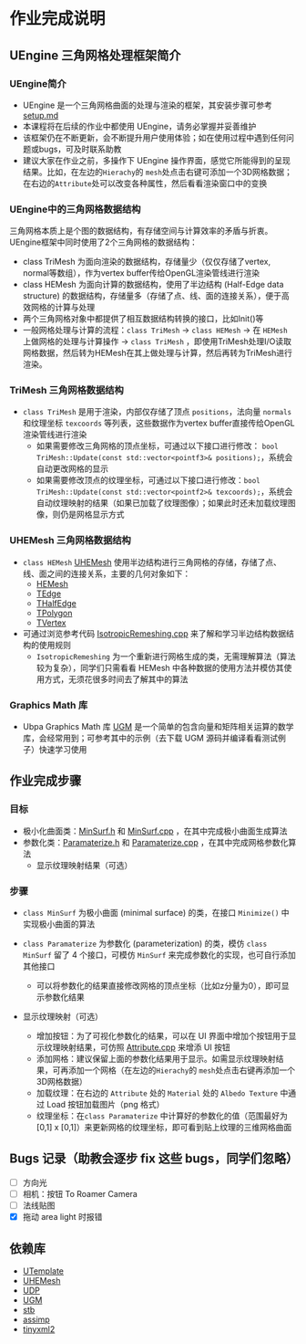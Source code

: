 # 作业完成说明

## UEngine 三角网格处理框架简介

### UEngine简介
- UEngine 是一个三角网格曲面的处理与渲染的框架，其安装步骤可参考 [setup.md](setup.md) 
- 本课程将在后续的作业中都使用 UEngine，请务必掌握并妥善维护
- 该框架仍在不断更新，会不断提升用户使用体验；如在使用过程中遇到任何问题或bugs，可及时联系助教
- 建议大家在作业之前，多操作下 UEngine 操作界面，感觉它所能得到的呈现结果。比如，在左边的`Hierachy`的 `mesh`处点击右键可添加一个3D网格数据；在右边的`Attribute`处可以改变各种属性，然后看看渲染窗口中的变换

### UEngine中的三角网格数据结构

三角网格本质上是个图的数据结构，有存储空间与计算效率的矛盾与折衷。UEngine框架中同时使用了2个三角网格的数据结构：
 - class TriMesh 为面向渲染的数据结构，存储量少（仅仅存储了vertex, normal等数组），作为vertex buffer传给OpenGL渲染管线进行渲染
 - class HEMesh 为面向计算的数据结构，使用了半边结构 (Half-Edge data structure) 的数据结构，存储量多（存储了点、线、面的连接关系），便于高效网格的计算与处理
 - 两个三角网格对象中都提供了相互数据结构转换的接口，比如Init()等
 - 一般网格处理与计算的流程：`class TriMesh`  -> `class HEMesh` -> 在 `HEMesh` 上做网格的处理与计算操作 -> `class TriMesh` ，即使用TriMesh处理I/O读取网格数据，然后转为HEMesh在其上做处理与计算，然后再转为TriMesh进行渲染。


### TriMesh 三角网格数据结构

- `class TriMesh` 是用于渲染，内部仅存储了顶点 `positions`，法向量 `normals` 和纹理坐标 `texcoords` 等列表，这些数据作为vertex buffer直接传给OpenGL渲染管线进行渲染
  - 如果需要修改三角网格的顶点坐标，可通过以下接口进行修改： `bool TriMesh::Update(const std::vector<pointf3>& positions);`，系统会自动更改网格的显示
  - 如果需要修改顶点的纹理坐标，可通过以下接口进行修改：`bool TriMesh::Update(const std::vector<pointf2>& texcoords);`，系统会自动纹理映射的结果（如果已加载了纹理图像）；如果此时还未加载纹理图像，则仍是网格显示方式

### UHEMesh 三角网格数据结构

- `class HEMesh` [UHEMesh](https://github.com/Ubpa/UHEMesh) 使用半边结构进行三角网格的存储，存储了点、线、面之间的连接关系，主要的几何对象如下：
  - [HEMesh](https://github.com/Ubpa/UHEMesh/blob/master/include/UHEMesh/HEMesh.h) 
  - [TEdge](https://github.com/Ubpa/UHEMesh/blob/master/include/UHEMesh/TEdge.h) 
  - [THalfEdge](https://github.com/Ubpa/UHEMesh/blob/master/include/UHEMesh/THalfEdge.h) 
  - [TPolygon](https://github.com/Ubpa/UHEMesh/blob/master/include/UHEMesh/TPolygon.h) 
  - [TVertex](https://github.com/Ubpa/UHEMesh/blob/master/include/UHEMesh/TVertex.h) 
- 可通过浏览参考代码 [IsotropicRemeshing.cpp](src/Engine/MeshEdit/IsotropicRemeshing.cpp) 来了解和学习半边结构数据结构的使用规则
  - `IsotropicRemeshing` 为一个重新进行网格生成的类，无需理解算法（算法较为复杂），同学们只需看看 HEMesh 中各种数据的使用方法并模仿其使用方式，无须花很多时间去了解其中的算法

### Graphics Math 库

- Ubpa Graphics Math 库 [UGM](https://github.com/Ubpa/UGM) 是一个简单的包含向量和矩阵相关运算的数学库，会经常用到；可参考其中的示例（去下载 UGM 源码并编译看看测试例子）快速学习使用


## 作业完成步骤

### 目标

- 极小化曲面类：[MinSurf.h](include/Engine/MeshEdit/MinSurf.h) 和 [MinSurf.cpp](src/Engine/MeshEdit/MinSurf.cpp) ，在其中完成极小曲面生成算法
- 参数化类：[Paramaterize.h](include/Engine/MeshEdit/Paramaterize.h) 和 [Paramaterize.cpp](src/Engine/MeshEdit/Paramaterize.cpp) ，在其中完成网格参数化算法
  - 显示纹理映射结果（可选）

### 步骤

- `class MinSurf` 为极小曲面 (minimal surface) 的类，在接口 `Minimize()` 中实现极小曲面的算法
- `class Paramaterize` 为参数化 (parameterization) 的类，模仿 `class MinSurf` 留了 4 个接口，可模仿 `MinSurf` 来完成参数化的实现，也可自行添加其他接口
  - 可以将参数化的结果直接修改网格的顶点坐标（比如z分量为0），即可显示参数化结果

- 显示纹理映射（可选）
  - 增加按钮：为了可视化参数化的结果，可以在 UI 界面中增加个按钮用于显示纹理映射结果，可仿照 [Attribute.cpp](src/UI/Attribute.cpp) 来增添 UI 按钮
  - 添加网格：建议保留上面的参数化结果用于显示。如需显示纹理映射结果，可再添加一个网格（在左边的`Hierachy`的 `mesh`处点击右键再添加一个3D网格数据）
  - 加载纹理：在右边的 `Attribute` 处的 `Material` 处的  `Albedo Texture` 中通过 Load 按钮加载图片（png 格式）
  - 纹理坐标：在`class Paramaterize` 中计算好的参数化的值（范围最好为 [0,1] x [0,1]）来更新网格的纹理坐标，即可看到贴上纹理的三维网格曲面
  
## Bugs 记录（助教会逐步 fix 这些 bugs，同学们忽略）

- [ ] 方向光
- [ ] 相机：按钮 To Roamer Camera
- [ ] 法线贴图
- [x] 拖动 area light 时报错

## 依赖库

- [UTemplate](https://github.com/Ubpa/UTemplate) 
- [UHEMesh](https://github.com/Ubpa/UHEMesh) 
- [UDP](https://github.com/Ubpa/UDP) 
- [UGM](https://github.com/Ubpa/UGM) 
- [stb](https://github.com/nothings/stb) 
- [assimp](https://github.com/assimp/assimp) 
- [tinyxml2](https://github.com/leethomason/tinyxml2) 

